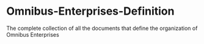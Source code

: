 
# Omnibus-Enterprises-Definition

The complete collection of all the documents that define the organization of Omnibus Enterprises
